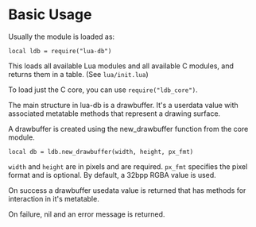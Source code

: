 # Basic Usage

Usually the module is loaded as:
```
local ldb = require("lua-db")
```

This loads all available Lua modules and all available C modules, and returns
them in a table. (See `lua/init.lua`)

To load just the C core, you can use `require("ldb_core")`.

The main structure in lua-db is a drawbuffer. It's a userdata value with
associated metatable methods that represent a drawing surface.

A drawbuffer is created using the new_drawbuffer function from the core module.
```
local db = ldb.new_drawbuffer(width, height, px_fmt)
```

`width` and `height` are in pixels and are required. `px_fmt` specifies the
pixel format and is optional. By default, a 32bpp RGBA value is used.

On success a drawbuffer usedata value is returned that has methods
for interaction in it's metatable.

On failure, nil and an error message is returned.

